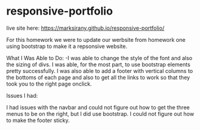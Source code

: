 # responsive-portfolio
live site here: https://marksirany.github.io/responsive-portfolio/

For this homework we were to update our werbsite from homework one using bootstrap to make it a repsonsive website.

What I Was Able to Do:
-I was able to change the style of the font and also the sizing of divs. I was able, for the most part, to use bootstrap elements pretty successfully. I was also able to add a footer with vertical columns to the bottoms of each page and also to get all the links to work so that they took you to the right page onclick.

Issues I had: 

I had issues with the navbar and could not figure out how to get the three menus to be on the right, but I did use bootstrap. I could not figure out how to make the footer sticky.

